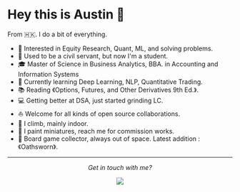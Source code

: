 # Hey this is Austin 👋

From 🇭🇰. I do a bit of everything.   

* 🧐   Interested in Equity Research, Quant, ML, and solving problems.
* 💼   Used to be a civil servant, but now I'm a student.
* 🎓   Master of Science in Business Analytics, BBA. in Accounting and Information Systems
* 🌱   Currently learning Deep Learning, NLP, Quantitative Trading.
* 📚   Reading 《Options, Futures, and Other Derivatives 9th Ed.》.
* 💻   Getting better at DSA, just started grinding LC.
* ⛵   Welcome for all kinds of open source collaborations.
* 🧗   I climb, mainly indoor.
* 🎨   I paint miniatures, reach me for commission works.
* 🎲   Board game collector, always out of space. Latest addition :《Oathsworn》.
<hr>
<p align="center">
  <i>Get in touch with me?</i>
<p align="center">
<a href= "https://www.linkedin.com/in/austin-cheung-624ab9167/"><img src="https://img.icons8.com/material-outlined/30/000000/linkedin.png"/></a>

